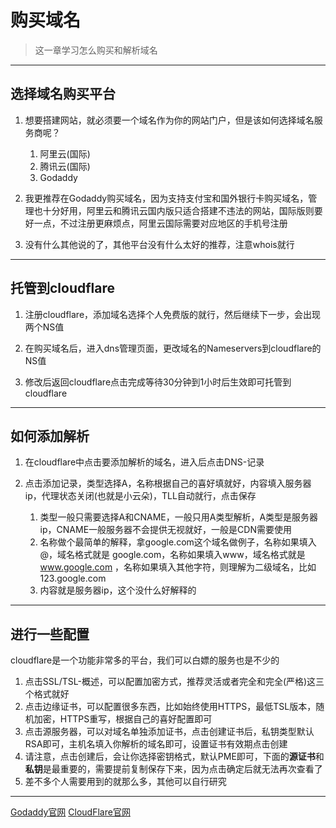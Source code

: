 # 购买域名

> 这一章学习怎么购买和解析域名

---

## 选择域名购买平台

1. 想要搭建网站，就必须要一个域名作为你的网站门户，但是该如何选择域名服务商呢？
    1. 阿里云(国际)
    2. 腾讯云(国际)
    3. Godaddy
    
2. 我更推荐在Godaddy购买域名，因为支持支付宝和国外银行卡购买域名，管理也十分好用，阿里云和腾讯云国内版只适合搭建不违法的网站，国际版则要好一点，不过注册更麻烦点，阿里云国际需要对应地区的手机号注册

3. 没有什么其他说的了，其他平台没有什么太好的推荐，注意whois就行

---

## 托管到cloudflare

1. 注册cloudflare，添加域名选择个人免费版的就行，然后继续下一步，会出现两个NS值

2. 在购买域名后，进入dns管理页面，更改域名的Nameservers到cloudflare的NS值

3. 修改后返回cloudflare点击完成等待30分钟到1小时后生效即可托管到cloudflare

---

## 如何添加解析

1. 在cloudflare中点击要添加解析的域名，进入后点击DNS-记录

2. 点击添加记录，类型选择A，名称根据自己的喜好填就好，内容填入服务器ip，代理状态关闭(也就是小云朵)，TLL自动就行，点击保存
    1. 类型一般只需要选择A和CNAME，一般只用A类型解析，A类型是服务器ip，CNAME一般服务器不会提供无视就好，一般是CDN需要使用
    2. 名称做个最简单的解释，拿google.com这个域名做例子，名称如果填入@，域名格式就是 google.com，名称如果填入www，域名格式就是 www.google.com ，名称如果填入其他字符，则理解为二级域名，比如 123.google.com
    3. 内容就是服务器ip，这个没什么好解释的

---

## 进行一些配置

cloudflare是一个功能非常多的平台，我们可以白嫖的服务也是不少的

1. 点击SSL/TSL-概述，可以配置加密方式，推荐灵活或者完全和完全(严格)这三个格式就好
2. 点击边缘证书，可以配置很多东西，比如始终使用HTTPS，最低TSL版本，随机加密，HTTPS重写，根据自己的喜好配置即可
3. 点击源服务器，可以对域名单独添加证书，点击创建证书后，私钥类型默认RSA即可，主机名填入你解析的域名即可，设置证书有效期点击创建
4. 请注意，点击创建后，会让你选择密钥格式，默认PME即可，下面的**源证书**和**私钥**是最重要的，需要提前复制保存下来，因为点击确定后就无法再次查看了
5. 差不多个人需要用到的就那么多，其他可以自行研究

---

[Godaddy官网](https://godaddy.com)  [CloudFlare官网](https://cloudflare.com)

